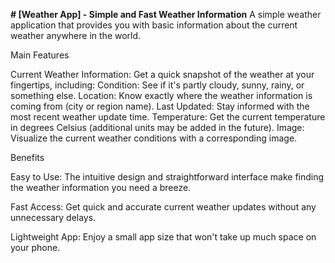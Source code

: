 


**# [Weather App] - Simple and Fast Weather Information**
A simple weather application that provides you with basic information about the current weather anywhere in the world.

Main Features

Current Weather Information: Get a quick snapshot of the weather at your fingertips,
including:
  Condition: See if it's partly cloudy, sunny, rainy, or something else.
  Location: Know exactly where the weather information is coming from (city or region name).
  Last Updated: Stay informed with the most recent weather update time.
  Temperature: Get the current temperature in degrees Celsius (additional units may be added in the future).
  Image: Visualize the current weather conditions with a corresponding image.

Benefits

   Easy to Use: The intuitive design and straightforward interface make finding the weather information you need a breeze.

   Fast Access: Get quick and accurate current weather updates without any unnecessary delays.

   Lightweight App: Enjoy a small app size that won't take up much space on your phone.

